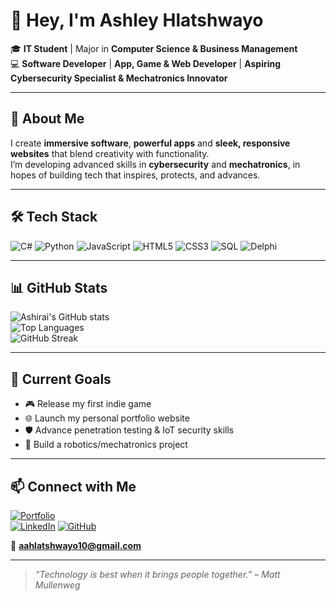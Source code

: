 # 👋 Hey, I'm Ashley Hlatshwayo  

🎓 **IT Student** | Major in **Computer Science & Business Management**  
💻 **Software Developer** | **App, Game & Web Developer** | **Aspiring Cybersecurity Specialist & Mechatronics Innovator**  

---

## 🚀 About Me  
I create **immersive software**, **powerful apps** and **sleek, responsive websites** that blend creativity with functionality.  
I’m developing advanced skills in **cybersecurity** and **mechatronics**, in hopes of building tech that inspires, protects, and advances.  

---

## 🛠 Tech Stack  
![C#](https://img.shields.io/badge/C%23-239120?style=for-the-badge&logo=c-sharp&logoColor=white)
![Python](https://img.shields.io/badge/Python-3776AB?style=for-the-badge&logo=python&logoColor=white)
![JavaScript](https://img.shields.io/badge/JavaScript-F7DF1E?style=for-the-badge&logo=javascript&logoColor=black)
![HTML5](https://img.shields.io/badge/HTML5-E34F26?style=for-the-badge&logo=html5&logoColor=white)
![CSS3](https://img.shields.io/badge/CSS3-1572B6?style=for-the-badge&logo=css3&logoColor=white)
![SQL](https://img.shields.io/badge/SQL-003B57?style=for-the-badge&logo=database&logoColor=white)
![Delphi](https://img.shields.io/badge/Delphi-EE1F35?style=for-the-badge&logo=delphi&logoColor=white)

---

## 📊 GitHub Stats
![Ashirai's GitHub stats](https://github-readme-stats.vercel.app/api?username=Ashirai29&show_icons=true&theme=radical)  
![Top Languages](https://github-readme-stats.vercel.app/api/top-langs/?username=Ashirai29&layout=compact&theme=radical)  
![GitHub Streak](https://github-readme-streak-stats.herokuapp.com/?user=Ashirai29&theme=radical)

---

## 🎯 Current Goals  
- 🎮 Release my first indie game  
- 🌐 Launch my personal portfolio website  
- 🛡 Advance penetration testing & IoT security skills  
- 🤖 Build a robotics/mechatronics project  

---

## 📫 Connect with Me  
[![Portfolio](https://img.shields.io/badge/Portfolio-000000?style=for-the-badge&logo=About.me&logoColor=white)](https://ashirai-s-portfolio.vercel.app/)  
[![LinkedIn](https://img.shields.io/badge/LinkedIn-0A66C2?style=for-the-badge&logo=linkedin&logoColor=white)](https://www.linkedin.com/in/ashley-ashirai)
[![GitHub](https://img.shields.io/badge/GitHub-171515?style=for-the-badge&logo=github&logoColor=white)](https://github.com/Ashirai29)

📧 **aahlatshwayo10@gmail.com**  

---

> *“Technology is best when it brings people together.” – Matt Mullenweg*
